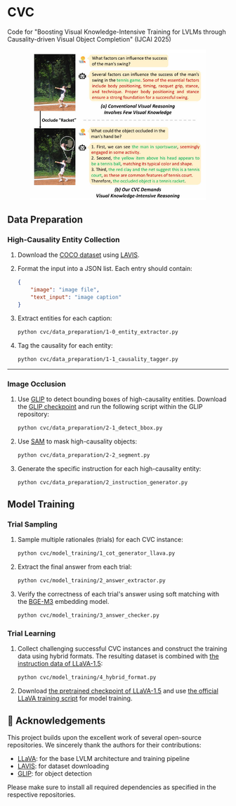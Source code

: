 # CVC
Code for "Boosting Visual Knowledge-Intensive Training for LVLMs through Causality-driven Visual Object Completion" (IJCAI 2025)


<p align="center">
  <img src="figures/cvc.jpg" alt="CVC" width="400"/>
</p>

## Data Preparation

### High-Causality Entity Collection

1. Download the [COCO dataset](https://github.com/salesforce/LAVIS/blob/main/lavis/datasets/download_scripts/download_coco.py) using [LAVIS](https://github.com/salesforce/LAVIS).
2. Format the input into a JSON list. Each entry should contain:
    ```json
    {
        "image": "image file",
        "text_input": "image caption"
    }
    ```

3. Extract entities for each caption:
    ```bash
    python cvc/data_preparation/1-0_entity_extractor.py
    ```

4. Tag the causality for each entity:
    ```bash
    python cvc/data_preparation/1-1_causality_tagger.py
    ```

---

### Image Occlusion

1. Use [GLIP](https://github.com/microsoft/GLIP) to detect bounding boxes of high-causality entities. Download the [GLIP checkpoint](https://huggingface.co/GLIPModel/GLIP/blob/main/glip_large_model.pth) and run the following script within the GLIP repository:

    ```bash
    python cvc/data_preparation/2-1_detect_bbox.py
    ```

2. Use [SAM](https://huggingface.co/facebook/sam-vit-huge) to mask high-causality objects:
    ```bash
    python cvc/data_preparation/2-2_segment.py
    ```

3. Generate the specific instruction for each high-causality entity:
    ```bash
    python cvc/data_preparation/2_instruction_generator.py
    ```


## Model Training

### Trial Sampling

1. Sample multiple rationales (trials) for each CVC instance:
    ```bash
    python cvc/model_training/1_cot_generator_llava.py
    ```

2. Extract the final answer from each trial:
    ```bash
    python cvc/model_training/2_answer_extractor.py
    ```

3. Verify the correctness of each trial's answer using soft matching with the [BGE-M3](https://huggingface.co/BAAI/bge-m3) embedding model.
    ```bash
    python cvc/model_training/3_answer_checker.py
    ```

### Trial Learning
1. Collect challenging successful CVC instances and construct the training data using hybrid formats. The resulting dataset is combined with [the instruction data of LLaVA-1.5](https://huggingface.co/datasets/liuhaotian/LLaVA-Instruct-150K/blob/main/llava_v1_5_mix665k.json):
    ```bash
    python cvc/model_training/4_hybrid_format.py
    ```


2. Download [the pretrained checkpoint of LLaVA-1.5](https://huggingface.co/liuhaotian/llava-v1.5-mlp2x-336px-pretrain-vicuna-7b-v1.5) and use [the official LLaVA training script](https://github.com/haotian-liu/LLaVA/blob/main/scripts/v1_5/finetune.sh) for model training.



## 🤝 Acknowledgements

This project builds upon the excellent work of several open-source repositories. We sincerely thank the authors for their contributions:

- [LLaVA](https://github.com/haotian-liu/LLaVA): for the base LVLM architecture and training pipeline
- [LAVIS](https://github.com/salesforce/LAVIS): for dataset downloading
- [GLIP](https://github.com/microsoft/GLIP): for object detection

Please make sure to install all required dependencies as specified in the respective repositories.
